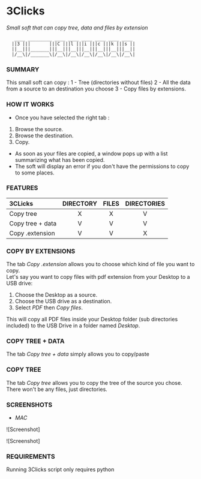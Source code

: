 # 3Clicks
_Small soft that can copy tree, data and files by extension_

```
   ____ _________ ____ ____ ____ ____ ____ ____ 
  ||3 |||       |||C |||l |||i |||c |||k |||s ||
  ||__|||_______|||__|||__|||__|||__|||__|||__||
  |/__\|/_______\|/__\|/__\|/__\|/__\|/__\|/__\|

```

### SUMMARY
This small soft can copy :
1 - Tree (directories without files)
2 - All the data from a source to an destination you choose
3 - Copy files by extensions.

### HOW IT WORKS
* Once you have selected the right tab :
1. Browse the source.
2. Browse the destination.
3. Copy.

* As soon as your files are copied, a window pops up with a list summarizing what has been copied. 
* The soft will display an error if you don't have the permissions to copy to some places.

### FEATURES

| 3CLicks          |     DIRECTORY   |      FILES    |  DIRECTORIES  |
|:-----------------|:---------------:|:-------------:|:-------------:|
| Copy tree        |        X        |       X       |       V       |
| Copy tree + data |        V        |       V       |       V       |
| Copy .extension  |        V        |       V       |       X       |

### COPY BY EXTENSIONS

The tab _Copy .extension_ allows you to choose which kind of file you want to copy.<br />
Let's say you want to copy files with pdf extension from your Desktop to a USB drive:
1. Choose the Desktop as a source.
2. Choose the USB drive as a destination.
3. Select _PDF_ then _Copy files_.

This will copy all PDF files inside your Desktop folder (sub directories included) to the USB Drive in a folder named _Desktop_. 

### COPY TREE + DATA

The tab _Copy tree + data_ simply allows you to copy/paste

### COPY TREE 

The tab _Copy tree_ allows you to copy the tree of the source you chose. There won't be any files, just directories.

### SCREENSHOTS
* _MAC_

![Screenshot]

![Screenshot]

### REQUIREMENTS
Running 3Clicks script only requires python




